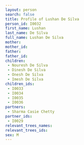 ```yaml
---
layout: person
search: false
title: Profile of Lushan De Silva
person_id: I0032
first_name: Lushan
last_name: De Silva
full_name: Lushan De Silva
mother: 
mother_id: 
father: 
father_id: 
children:
 - Nouresh De Silva
 - Dinesh De Silva
 - Onesh De Silva
 - Imesh De Silva
children_ids:
 - I0033
 - I0034
 - I0035
 - I0036
partners:
 - Sharma Casie Chetty
partner_ids:
 - I0029
relevant_trees_names:
relevant_trees_ids:
sex: M
---
```


